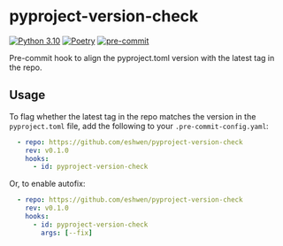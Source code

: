 # pyproject-version-check

[![Python 3.10](https://img.shields.io/badge/python-3.10-blue.svg)](https://www.python.org/downloads/release/python-31012/)
[![Poetry](https://img.shields.io/endpoint?url=https://python-poetry.org/badge/v0.json)](https://python-poetry.org/)
[![pre-commit](https://img.shields.io/badge/pre--commit-enabled-brightgreen?logo=pre-commit&logoColor=white)](https://pre-commit.com/)

Pre-commit hook to align the pyproject.toml version with the latest tag in the repo.

## Usage

To flag whether the latest tag in the repo matches the version in the `pyproject.toml` file, add the following to
your `.pre-commit-config.yaml`:

```yaml
  - repo: https://github.com/eshwen/pyproject-version-check
    rev: v0.1.0
    hooks:
      - id: pyproject-version-check
```

Or, to enable autofix:

```yaml
  - repo: https://github.com/eshwen/pyproject-version-check
    rev: v0.1.0
    hooks:
      - id: pyproject-version-check
        args: [--fix]
```

